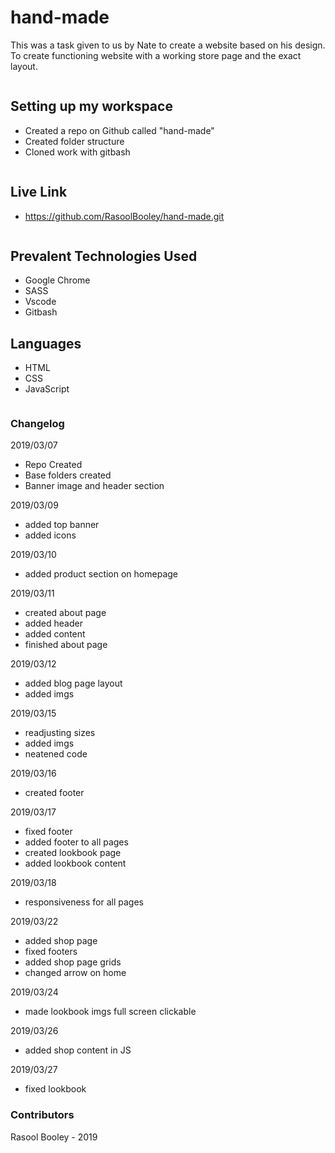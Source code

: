 # hand-made

This was a task given to us by Nate to create a website based on his design. To create functioning website with a working store page and the exact layout.

```
```

## Setting up my workspace

- Created a repo on Github called "hand-made"
- Created folder structure
- Cloned work with gitbash

```
```

## Live Link

- https://github.com/RasoolBooley/hand-made.git

```
```

## Prevalent Technologies Used

- Google Chrome
- SASS
- Vscode
- Gitbash

## Languages 

- HTML
- CSS
- JavaScript

```
```

### Changelog

2019/03/07

- Repo Created
- Base folders created
- Banner image and header section

2019/03/09

- added top banner
- added icons

2019/03/10

- added product section on homepage

2019/03/11

- created about page
- added header
- added content
- finished about page

2019/03/12

- added blog page layout
- added imgs


2019/03/15

- readjusting sizes
- added imgs
- neatened code

2019/03/16

- created footer

2019/03/17

- fixed footer
- added footer to all pages
- created lookbook page
- added lookbook content

2019/03/18

- responsiveness for all pages

2019/03/22

- added shop page
- fixed footers
- added shop page grids
- changed arrow on home

2019/03/24 

- made lookbook imgs full screen clickable

2019/03/26

- added shop content in JS

2019/03/27

- fixed lookbook

### Contributors

Rasool Booley - 2019




